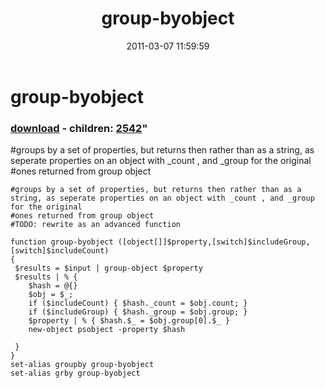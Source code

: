 ﻿---
pid:            2541
parent:         0
children:       2542
poster:         karl prosser
title:          group-byobject
date:           2011-03-07 11:59:59
format:         posh
---

# group-byobject

### [download](2541.ps1) - children: [2542](2542.md)"

#groups by a set of properties, but returns then rather than as a string, as seperate properties on an object with _count , and _group for the original
#ones returned from group object

```posh
#groups by a set of properties, but returns then rather than as a string, as seperate properties on an object with _count , and _group for the original
#ones returned from group object
#TODO: rewrite as an advanced function

function group-byobject ([object[]]$property,[switch]$includeGroup,[switch]$includeCount)
{
 $results = $input | group-object $property
 $results | % {
    $hash = @{}
    $obj = $_;
    if ($includeCount) { $hash._count = $obj.count; }
    if ($includeGroup) { $hash._group = $obj.group; }
    $property | % { $hash.$_ = $obj.group[0].$_ }
    new-object psobject -property $hash
    
 }
}
set-alias groupby group-byobject
set-alias grby group-byobject

```
